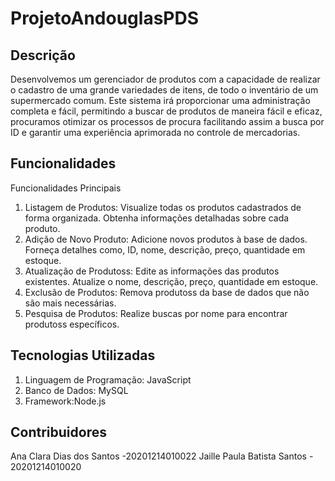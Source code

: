 # ProjetoAndouglasPDS

## Descrição
Desenvolvemos um gerenciador de produtos com a capacidade de realizar o cadastro de uma grande variedades de itens, de todo o inventário de um supermercado comum. Este sistema irá proporcionar uma administração completa e fácil, permitindo a buscar de produtos de maneira fácil e eficaz, procuramos otimizar os processos de procura facilitando assim a busca por ID e garantir uma experiência aprimorada no controle de mercadorias.

## Funcionalidades

Funcionalidades Principais
1. Listagem de Produtos:
Visualize todas os produtos cadastrados de forma organizada.
Obtenha informações detalhadas sobre cada produto.
2. Adição de Novo Produto:
Adicione novos produtos à base de dados.
Forneça detalhes como, ID, nome, descrição, preço, quantidade em estoque.
3. Atualização de Produtoss:
Edite as informações das produtos existentes.
Atualize o nome, descrição, preço, quantidade em estoque.
4. Exclusão de Produtos:
Remova produtoss da base de dados que não são mais necessárias.
5. Pesquisa de Produtos:
Realize buscas por nome para encontrar produtoss específicos.

## Tecnologias Utilizadas
1. Linguagem de Programação: 
JavaScript
2. Banco de Dados: MySQL
3. Framework:Node.js

## Contribuidores
Ana Clara Dias dos Santos -20201214010022
Jaille Paula Batista Santos - 20201214010020
